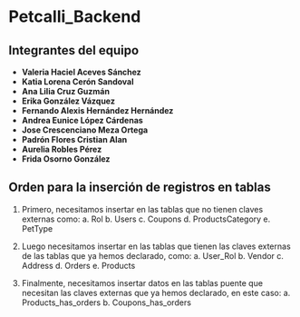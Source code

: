 # Petcalli_Backend

## Integrantes del equipo

- **Valeria Haciel Aceves Sánchez**
- **Katia Lorena Cerón Sandoval**
- **Ana Lilia Cruz Guzmán**
- **Erika González Vázquez**
- **Fernando Alexis Hernández Hernández**
- **Andrea Eunice López Cárdenas**
- **Jose Crescenciano Meza Ortega**
- **Padrón Flores Cristian Alan**
- **Aurelia Robles Pérez**
- **Frida Osorno González**

## Orden para la inserción de registros en tablas  


1. Primero, necesitamos insertar en las tablas que no tienen claves externas como:
    a. Rol
    b. Users
    c. Coupons 
    d. ProductsCategory
    e. PetType

2. Luego necesitamos insertar en las tablas que tienen las claves externas de las tablas que ya hemos declarado, como:
    a. User_Rol
    b. Vendor
    c. Address
    d. Orders
    e. Products
    
3. Finalmente, necesitamos insertar datos en las tablas puente que necesitan las claves externas que ya hemos declarado, en este caso:
    a. Products_has_orders
    b. Coupons_has_orders
